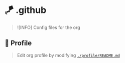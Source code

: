 # 🪁 .github
> ![INFO]
> Config files for the org

## 📁 Profile
> Edit org profile by modifying [`./profile/README.md`](./profile/README.md)
